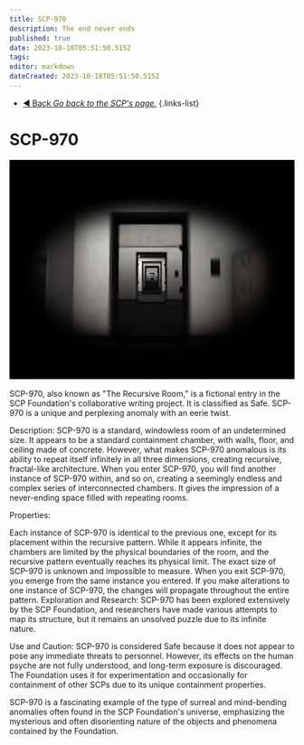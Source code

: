 ```yaml
---
title: SCP-970
description: The end never ends 
published: true
date: 2023-10-18T05:51:50.515Z
tags: 
editor: markdown
dateCreated: 2023-10-18T05:51:50.515Z
---
```


- [:arrow_backward: Back *Go back to the SCP's page.*](/en/game/scps#scps)
{.links-list}
# SCP-970
![970.webp](/images/roles/970.webp)

SCP-970, also known as "The Recursive Room," is a fictional entry in the SCP Foundation's collaborative writing project. It is classified as Safe. SCP-970 is a unique and perplexing anomaly with an eerie twist.

Description:
SCP-970 is a standard, windowless room of an undetermined size. It appears to be a standard containment chamber, with walls, floor, and ceiling made of concrete. However, what makes SCP-970 anomalous is its ability to repeat itself infinitely in all three dimensions, creating recursive, fractal-like architecture. When you enter SCP-970, you will find another instance of SCP-970 within, and so on, creating a seemingly endless and complex series of interconnected chambers. It gives the impression of a never-ending space filled with repeating rooms.

Properties:

Each instance of SCP-970 is identical to the previous one, except for its placement within the recursive pattern.
While it appears infinite, the chambers are limited by the physical boundaries of the room, and the recursive pattern eventually reaches its physical limit. The exact size of SCP-970 is unknown and impossible to measure.
When you exit SCP-970, you emerge from the same instance you entered.
If you make alterations to one instance of SCP-970, the changes will propagate throughout the entire pattern.
Exploration and Research:
SCP-970 has been explored extensively by the SCP Foundation, and researchers have made various attempts to map its structure, but it remains an unsolved puzzle due to its infinite nature.

Use and Caution:
SCP-970 is considered Safe because it does not appear to pose any immediate threats to personnel. However, its effects on the human psyche are not fully understood, and long-term exposure is discouraged. The Foundation uses it for experimentation and occasionally for containment of other SCPs due to its unique containment properties.

SCP-970 is a fascinating example of the type of surreal and mind-bending anomalies often found in the SCP Foundation's universe, emphasizing the mysterious and often disorienting nature of the objects and phenomena contained by the Foundation.